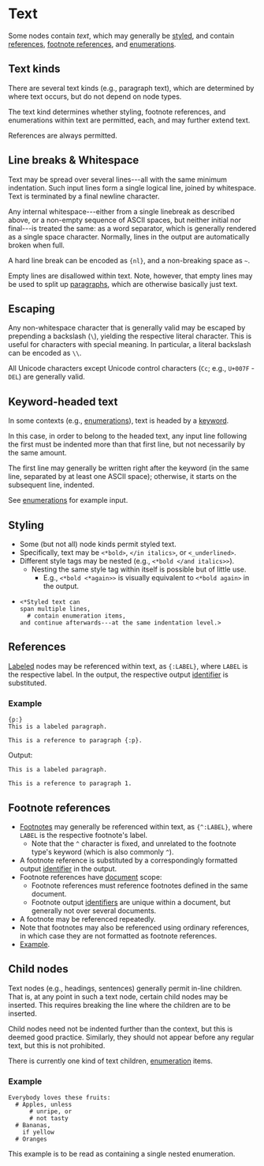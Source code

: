 # Text

Some nodes contain *text*, which may generally be [styled](#styling), and
contain [references](#references), [footnote references](#footnote-references),
and [enumerations](./enumeration.md).


## Text kinds

There are several text kinds (e.g., paragraph text), which are determined by
where text occurs, but do not depend on node types.

The text kind determines whether styling, footnote references, and
enumerations within text are permitted, each, and may further extend text.

References are always permitted.


## Line breaks & Whitespace

Text may be spread over several lines---all with the same minimum indentation.
Such input lines form a single logical line, joined by whitespace.
Text is terminated by a final newline character.

Any internal whitespace---either from a single linebreak as described above,
or a non-empty sequence of ASCII spaces, but neither initial nor final---is
treated the same: as a word separator, which is generally rendered as a single
space character.
Normally, lines in the output are automatically broken when full.

A hard line break can be encoded as `{nl}`, and a non-breaking space as `~`.

Empty lines are disallowed within text.
Note, however, that empty lines may be used to split up
[paragraphs](./paragraph.md), which are otherwise basically just text.


## Escaping

Any non-whitespace character that is generally valid may be escaped by
prepending a backslash (`\`), yielding the respective literal character.
This is useful for characters with special meaning.
In particular, a literal backslash can be encoded as `\\`.

All Unicode characters except Unicode control characters
(`Cc`; e.g., `U+007F` - `DEL`) are generally valid.


## Keyword-headed text

In some contexts (e.g., [enumerations](./enumeration.md)), text is headed by a
[keyword](general/identifier.md#input-identifiers).

In this case, in order to belong to the headed text, any input line following
the first must be indented more than that first line, but not necessarily by
the same amount.

The first line may generally be written right after the keyword (in the same
line, separated by at least one ASCII space); otherwise, it starts on the
subsequent line, indented.

See [enumerations](./enumeration.md) for example input.


## Styling

* Some (but not all) node kinds permit styled text.
* Specifically, text may be `<*bold>`, `</in italics>`, or `<_underlined>`.
* Different style tags may be nested (e.g., `<*bold </and italics>>`).
    * Nesting the same style tag within itself is possible but of little use.
        * E.g., `<*bold <*again>>` is visually equivalent to `<*bold again>`
          in the output.
* ```
  <*Styled text can
  span multiple lines,
    # contain enumeration items,
  and continue afterwards---at the same indentation level.>
  ```


## References

[Labeled](general/label.md) nodes may be referenced within text, as
`{:LABEL}`, where `LABEL` is the respective label.
In the output, the respective output [identifier](general/identifier.md) is
substituted.


### Example

```
{p:}
This is a labeled paragraph.

This is a reference to paragraph {:p}.
```

Output:

```
This is a labeled paragraph.

This is a reference to paragraph 1.
```


## Footnote references

* [Footnotes](./footnote.md) may generally be referenced within text, as
  `{^:LABEL}`, where `LABEL` is the respective footnote's label.
    * Note that the `^` character is fixed, and unrelated to the footnote
      type's keyword (which is also commonly `^`).
* A footnote reference is substituted by a correspondingly formatted output
  [identifier](./general/identifier.md) in the output.
* Footnote references have [document](./document.md) scope:
    * Footnote references must reference footnotes defined in the same
      document.
    * Footnote output [identifiers](./general/identifier.md) are unique within
      a document, but generally not over several documents.
* A footnote may be referenced repeatedly.
* Note that footnotes may also be referenced using ordinary references, in
  which case they are not formatted as footnote references.
* [Example](./footnote.md#example).


## Child nodes

Text nodes (e.g., headings, sentences) generally permit in-line children.
That is, at any point in such a text node, certain child nodes may be inserted.
This requires breaking the line where the children are to be inserted.

Child nodes need not be indented further than the context, but this is deemed
good practice.
Similarly, they should not appear before any regular text, but this is not
prohibited.

There is currently one kind of text children, [enumeration](./enumeration.md)
items.


### Example

```
Everybody loves these fruits:
  # Apples, unless
      # unripe, or
      # not tasty
  # Bananas,
    if yellow
  # Oranges
```

This example is to be read as containing a single nested enumeration.
